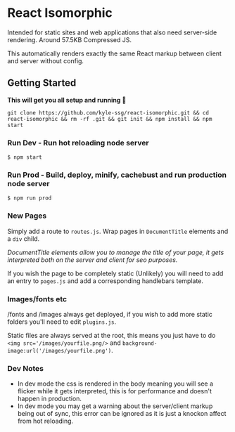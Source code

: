# React Isomorphic
Intended for static sites and web applications that also need server-side rendering.
Around 57.5KB Compressed JS.

This automatically renders exactly the same React markup between client and server without config.

## Getting Started
**This will get you all setup and running 🚀**
```
git clone https://github.com/kyle-ssg/react-isomorphic.git && cd react-isomorphic && rm -rf .git && git init && npm install && npm start
```

### Run Dev - Run hot reloading node server
```
$ npm start
```

### Run Prod - Build, deploy, minify, cachebust and run production node server
```
$ npm run prod
```

### New Pages
Simply add a route to ```routes.js```. Wrap pages in ```DocumentTitle``` elements and a ```div``` child. 

*DocumentTitle elements allow you to manage the title of your page, it gets interpreted both on the server and client for seo purposes.*

If you wish the page to be completely static (Unlikely) you will need to add an entry to ```pages.js``` and add a corresponding handlebars template.


### Images/fonts etc
/fonts and /images always get deployed, if you wish to add more static folders you'll need to edit ```plugins.js```.

Static files are always served at the root, this means you just have to do ```<img src='/images/yourfile.png/>``` and ```background-image:url('/images/yourfile.png')```.

### Dev Notes
- In dev mode the css is rendered in the body meaning you will see a flicker while it gets interpreted, this is for performance and doesn't happen in production.
- In dev mode you may get a warning about the server/client markup being out of sync, this error can be ignored as it is just a knockon affect from hot reloading.
